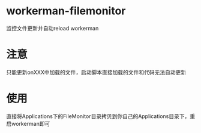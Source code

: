 # workerman-filemonitor
监控文件更新并自动reload workerman
# 注意
只能更新onXXX中加载的文件，启动脚本直接加载的文件和代码无法自动更新
# 使用
直接将Applications下的FileMonitor目录拷贝到你自己的Applications目录下，重启workerman即可
